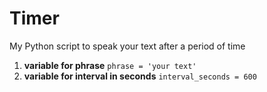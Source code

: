 # Timer
My Python script to speak your text after a period of time
1. __variable for phrase__
`phrase = 'your text'`
2. __variable for interval in seconds__
`interval_seconds = 600`
